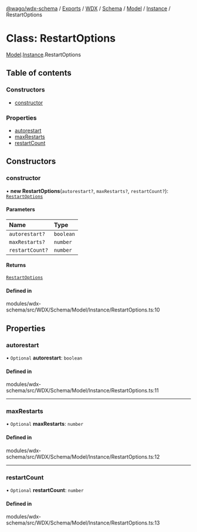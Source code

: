 [@wago/wdx-schema](../README.md) / [Exports](../modules.md) / [WDX](../modules/WDX.md) / [Schema](../modules/WDX.Schema.md) / [Model](../modules/WDX.Schema.Model.md) / [Instance](../modules/WDX.Schema.Model.Instance.md) / RestartOptions

# Class: RestartOptions

[Model](../modules/WDX.Schema.Model.md).[Instance](../modules/WDX.Schema.Model.Instance.md).RestartOptions

## Table of contents

### Constructors

- [constructor](WDX.Schema.Model.Instance.RestartOptions.md#constructor)

### Properties

- [autorestart](WDX.Schema.Model.Instance.RestartOptions.md#autorestart)
- [maxRestarts](WDX.Schema.Model.Instance.RestartOptions.md#maxrestarts)
- [restartCount](WDX.Schema.Model.Instance.RestartOptions.md#restartcount)

## Constructors

### constructor

• **new RestartOptions**(`autorestart?`, `maxRestarts?`, `restartCount?`): [`RestartOptions`](WDX.Schema.Model.Instance.RestartOptions.md)

#### Parameters

| Name | Type |
| :------ | :------ |
| `autorestart?` | `boolean` |
| `maxRestarts?` | `number` |
| `restartCount?` | `number` |

#### Returns

[`RestartOptions`](WDX.Schema.Model.Instance.RestartOptions.md)

#### Defined in

modules/wdx-schema/src/WDX/Schema/Model/Instance/RestartOptions.ts:10

## Properties

### autorestart

• `Optional` **autorestart**: `boolean`

#### Defined in

modules/wdx-schema/src/WDX/Schema/Model/Instance/RestartOptions.ts:11

___

### maxRestarts

• `Optional` **maxRestarts**: `number`

#### Defined in

modules/wdx-schema/src/WDX/Schema/Model/Instance/RestartOptions.ts:12

___

### restartCount

• `Optional` **restartCount**: `number`

#### Defined in

modules/wdx-schema/src/WDX/Schema/Model/Instance/RestartOptions.ts:13
